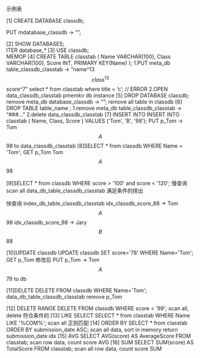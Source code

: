 示例表



[1] CREATE DATABASE  classdb;             

 PUT		 mdatabase_classdb  -> “”;

[2] SHOW DATABASES;       			  
 ITER      database_*
[3] USE classdb;						  
 MEMOP
[4] CREATE TABLE classtab 
( 
Name VARCHAR(100), 
Class VARCHAR(100), 
Score INT, 
PRIMARY KEY(Name)
);
1.PUT meta_db table_classdb_classtab ->  “name^13$$class^13$$score^7”
select * from classtab where title = ‘c’; // ERROR
2.OPEN data_classdb_classtab pmemkv db instance
[5] DROP DATABASE classdb;
remove meta_db database_classdb  -> “”;
remove all table in classdb
[6] DROP TABLE table_name ;
1.remove meta_db table_classdb_classtab -> “###...”
2.delete data_classdb_classtab
[7] INSERT INTO
INSERT INTO classtab 
(
Name, 
Class,
Score
) 
VALUES 
('Tom', 
'B', 
'98');
PUT p_Tom -> Tom$$A$$98 to data_classdb_classtab 
[8]SELECT * from classdb WHERE Name = 'Tom';
GET p_Tom 
Tom$$A$$98

[9]SELECT * from classdb WHERE score > '100' and score < '120';
慢查询
scan all data_db_table_classdb_classtab
满足条件的捞出

快查询
index_db_table_classdb_classtab
idx_classdb_score_88 -> Tom$$A$$98
idx_classdb_score_98 -> Jary$$B$$88

[10]UPDATE classdb 
UPDATE classdb  SET score='78' WHERE Name='Tom';
GET p_Tom
修改后
PUT p_Tom -> Tom$$A$$78  to db 

[11]DELETE 
DELETE FROM classdb WHERE Name='Tom';
data_db_table_classdb_classtab
remove p_Tom

[12] DELETE RANGE
DELETE FROM classdb WHERE score < '99';
scan all, delete 符合条件的
[13] LIKE SELECT
SELECT * from classtab  WHERE Name LIKE '%COM%';
scan all 正则匹配
[14] ORDER BY
SELECT * from classtab ORDER BY submission_date ASC;
scan all data, sort in memory return
submission_date idx
[15] AVG
SELECT AVG(score) AS AverageScore FROM classtab;
scan row data, count score AVG
[16] SUM
SELECT SUM(score) AS TotalScore FROM classtab;
scan all row data, count score SUM

























